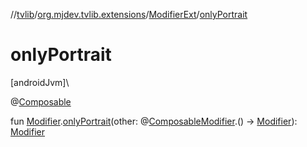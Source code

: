 //[tvlib](../../../index.md)/[org.mjdev.tvlib.extensions](../index.md)/[ModifierExt](index.md)/[onlyPortrait](only-portrait.md)

# onlyPortrait

[androidJvm]\

@[Composable](https://developer.android.com/reference/kotlin/androidx/compose/runtime/Composable.html)

fun [Modifier](https://developer.android.com/reference/kotlin/androidx/compose/ui/Modifier.html).[onlyPortrait](only-portrait.md)(other: @[Composable](https://developer.android.com/reference/kotlin/androidx/compose/runtime/Composable.html)[Modifier](https://developer.android.com/reference/kotlin/androidx/compose/ui/Modifier.html).() -&gt; [Modifier](https://developer.android.com/reference/kotlin/androidx/compose/ui/Modifier.html)): [Modifier](https://developer.android.com/reference/kotlin/androidx/compose/ui/Modifier.html)

